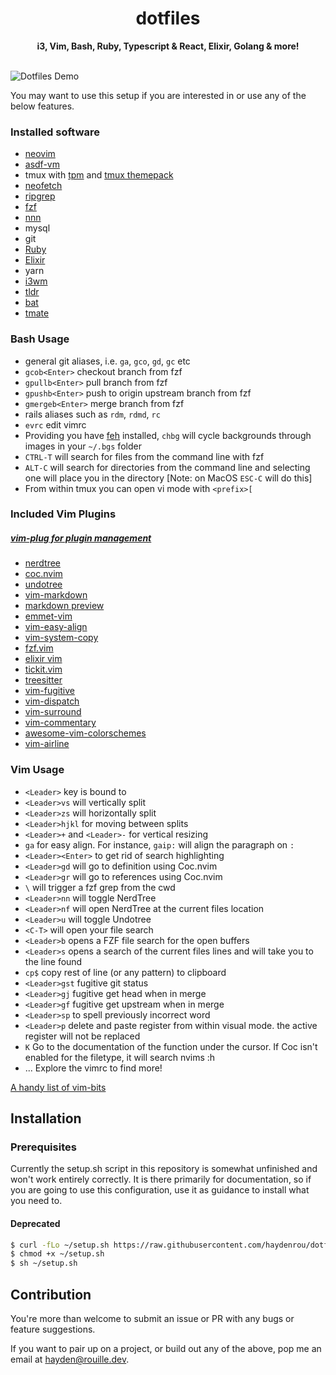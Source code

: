 <div align="center">
        <h1>dotfiles</h1>
        <strong>i3, Vim, Bash, Ruby, Typescript & React, Elixir, Golang & more!</strong>
</div>
<br>

![Dotfiles Demo](https://i.imgur.com/muOQBBa.png)

You may want to use this setup if you are interested in or use any of the below features.

### Installed software
- [neovim](https://neovim.io/)
- [asdf-vm](https://github.com/asdf-vm/asdf)
- tmux with [tpm](https://github.com/tmux-plugins/tpm) and [tmux themepack](https://github.com/jimeh/tmux-themepack)
- [neofetch](https://github.com/dylanaraps/neofetch)
- [ripgrep](https://github.com/BurntSushi/ripgrep)
- [fzf](https://github.com/junegunn/fzf)
- [nnn](https://github.com/jarun/nnn)
- mysql
- git
- [Ruby](https://github.com/ruby/ruby)
- [Elixir](https://elixir-lang.org/)
- yarn
- [i3wm](https://github.com/i3/i3)
- [tldr](https://tldr.sh)
- [bat](https://github.com/sharkdp/bat)
- [tmate](https://tmate.io/)

### Bash Usage
- general git aliases, i.e. `ga`, `gco`, `gd`, `gc` etc
- `gcob<Enter>` checkout branch from fzf
- `gpullb<Enter>` pull branch from fzf
- `gpushb<Enter>` push to origin upstream branch from fzf
- `gmergeb<Enter>` merge branch from fzf
- rails aliases such as `rdm`, `rdmd`, `rc`
- `evrc` edit vimrc
- Providing you have [feh](https://github.com/derf/feh) installed, `chbg` will cycle backgrounds through images in your `~/.bgs` folder
- `CTRL-T` will search for files from the command line with fzf
- `ALT-C` will search for directories from the command line and selecting one will place you in the directory [Note: on MacOS `ESC-C` will do this]
- From within tmux you can open vi mode with `<prefix>[`

### Included Vim Plugins
##### [vim-plug for plugin management](https://github.com/junegunn/vim-plug)
- [nerdtree](https://github.com/preservim/nerdtree)
- [coc.nvim ](https://github.com/neoclide/coc.nvim)
- [undotree](https://github.com/mbbill/undotree)
- [vim-markdown](https://github.com/plasticboy/vim-markdown)
- [markdown preview](https://github.com/iamcco/markdown-preview.nvim)
- [emmet-vim](https://github.com/mattn/emmet-vim)
- [vim-easy-align](https://github.com/junegunn/vim-easy-align)
- [vim-system-copy](https://github.com/christoomey/vim-system-copy)
- [fzf.vim](https://github.com/junegunn/fzf.vim)
- [elixir vim](https://github.com/elixir-editors/vim-elixir)
- [tickit.vim](https://github.com/haydenrou/tickit.vim)
- [treesitter](https://github.com/nvim-treesitter/nvim-treesitter)
- [vim-fugitive](https://github.com/tpope/vim-fugitive)
- [vim-dispatch](https://github.com/tpope/vim-dispatch)
- [vim-surround](https://github.com/tpope/vim-surround)
- [vim-commentary](https://github.com/tpope/vim-commentary)
- [awesome-vim-colorschemes](https://github.com/rafi/awesome-vim-colorschemes)
- [vim-airline](https://github.com/vim-airline/vim-airline)

### Vim Usage
- `<Leader>` key is bound to ` `
- `<Leader>vs` will vertically split
- `<Leader>zs` will horizontally split
- `<Leader>hjkl` for moving between splits
- `<Leader>+` and `<Leader>-` for vertical resizing
- `ga` for easy align. For instance, `gaip:` will align the paragraph on `:`
- `<Leader><Enter>` to get rid of search highlighting
- `<Leader>gd` will go to definition using Coc.nvim
- `<Leader>gr` will go to references using Coc.nvim
- `\` will trigger a fzf grep from the cwd
- `<Leader>nn` will toggle NerdTree
- `<Leader>nf` will open NerdTree at the current files location
- `<Leader>u` will toggle Undotree
- `<C-T>` will open your file search
- `<Leader>b` opens a FZF file search for the open buffers
- `<Leader>s` opens a search of the current files lines and will take you to the line found
- `cp$` copy rest of line (or any pattern) to clipboard
- `<Leader>gst` fugitive git status
- `<Leader>gj` fugitive get head when in merge
- `<Leader>gf` fugitive get upstream when in merge
- `<Leader>sp` to spell previously incorrect word
- `<Leader>p` delete and paste register from within visual mode. the active register will not be replaced
- `K` Go to the documentation of the function under the cursor. If Coc isn't enabled for the filetype, it will search nvims :h
- ... Explore the vimrc to find more!

[A handy list of vim-bits](./VIMBITS.md)

## Installation
### Prerequisites
Currently the setup.sh script in this repository is somewhat unfinished and won't work entirely correctly.
It is there primarily for documentation, so if you are going to use this configuration, use it as guidance to install what you need to.

#### Deprecated
```sh
$ curl -fLo ~/setup.sh https://raw.githubusercontent.com/haydenrou/dotfiles/master/setup.sh
$ chmod +x ~/setup.sh
$ sh ~/setup.sh
```

## Contribution
You're more than welcome to submit an issue or PR with any bugs or feature suggestions.

If you want to pair up on a project, or build out any of the above, pop me an email at <hayden@rouille.dev>.
